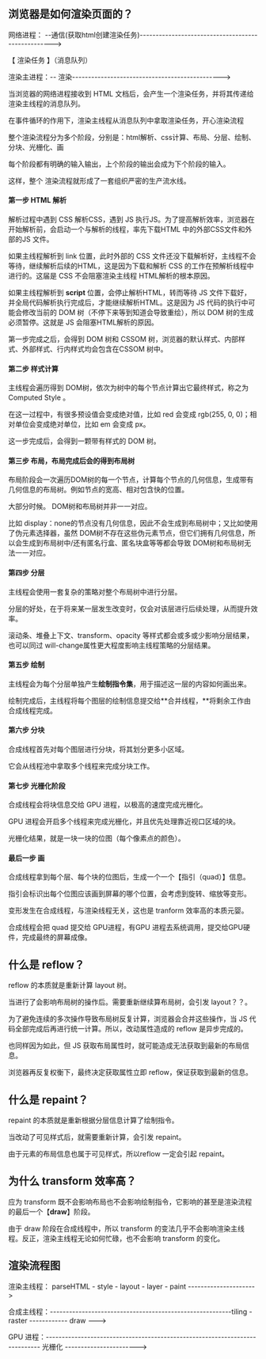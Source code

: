 ## 浏览器是如何渲染页面的？

网络进程：  --通信(获取html创建渲染任务)--------------------------------------------------->

&#x9;				【 渲染任务 】（消息队列）

渲染主进程：-- 渲染----------------------------------------------->

当浏览器的网络进程接收到 HTML 文档后，会产生一个渲染任务，并将其传递给渲染主线程的消息队列。

在事件循环的作用下，渲染主线程从消息队列中拿取渲染任务，开心渲染流程

整个渲染流程分为多个阶段，分别是：html解析、css计算、布局、分层、绘制、分块、光栅化、画

每个阶段都有明确的输入输出，上个阶段的输出会成为下个阶段的输入。

这样，整个 渲染流程就形成了一套组织严密的生产流水线。

#### **第一步 HTML 解析**

解析过程中遇到 CSS 解析CSS，遇到 JS 执行JS。为了提高解析效率，浏览器在开始解析前，会启动一个与解析的线程，率先下载HTML 中的外部CSS文件和外部的JS 文件。

如果主线程解析到 link 位置，此时外部的 CSS 文件还没下载解析好，主线程不会等待，继续解析后续的HTML，这是因为下载和解析 CSS 的工作在预解析线程中进行的。这届是 CSS 不会阻塞渲染主线程 HTML解析的根本原因。

如果主线程解析到 **script** 位置，会停止解析HTML，转而等待 JS 文件下载好，并全局代码解析执行完成后，才能继续解析HTML。这是因为 JS 代码的执行中可能会修改当前的 DOM 树（不停下来等到知道会导致重绘），所以 DOM 树的生成必须暂停。这就是 JS 会阻塞HTML解析的原因。

第一步完成之后，会得到 DOM 树和 CSSOM 树，浏览器的默认样式、内部样式、外部样式、行内样式均会包含在CSSOM 树中。

#### **第二步 样式计算**

主线程会遍历得到 DOM树，依次为树中的每个节点计算出它最终样式，称之为 Computed Style 。

在这一过程中，有很多预设值会变成绝对值，比如 red 会变成 rgb(255, 0, 0)；相对单位会变成绝对单位，比如 em 会变成 px。

这一步完成后，会得到一颗带有样式的 DOM 树。

#### **第三步 布局，布局完成后会的得到布局树**

布局阶段会一次遍历DOM树的每一个节点，计算每个节点的几何信息，生成带有几何信息的布局树。例如节点的宽高、相对包含快的位置。

大部分时候。 DOM树和布局树并非一一对应。

比如 display：none的节点没有几何信息，因此不会生成到布局树中；又比如使用了伪元素选择器，虽然 DOM树不存在这些伪元素节点，但它们拥有几何信息，所以会生成到布局树中/还有匿名行盒、匿名块盒等等都会导致 DOM树和布局树无法一一对应。

#### **第四步 分层**

主线程会使用一套复杂的策略对整个布局树中进行分层。

分层的好处，在于将来某一层发生改变时，仅会对该层进行后续处理，从而提升效率。

滚动条、堆叠上下文、transform、opacity 等样式都会或多或少影响分层结果，也可以同过 will-change属性更大程度影响主线程策略的分层结果。

#### **第五步 绘制**

主线程会为每个分层单独产生**绘制指令集**，用于描述这一层的内容如何画出来。

绘制完成后，主线程将每个图层的绘制信息提交给\*\*合并线程，\*\*将剩余工作由合成线程完成。

#### **第六步 分块**

合成线程首先对每个图层进行分块，将其划分更多小区域。

它会从线程池中拿取多个线程来完成分块工作。

#### **第七步 光栅化阶段**

合成线程会将块信息交给 GPU 进程，以极高的速度完成光栅化。

GPU 进程会开启多个线程来完成光栅化，并且优先处理靠近视口区域的块。

光栅化结果，就是一块一块的位图（每个像素点的颜色）。

#### **最后一步** **画**

合成线程拿到每个层、每个块的位图后，生成一个一个【指引（quad）】信息。

指引会标识出每个位图应该画到屏幕的哪个位置，会考虑到旋转、缩放等变形。

变形发生在合成线程，与渲染线程无关，这也是 tranform 效率高的本质元婴。

合成线程会把 quad 提交给 GPU进程，有GPU 进程去系统调用，提交给GPU硬件，完成最终的屏幕成像。

## **什么是 reflow？**

reflow 的本质就是重新计算 layout 树。

当进行了会影响布局树的操作后。需要重新继续算布局树，会引发 layout？？。

为了避免连续的多次操作导致布局树反复计算，浏览器会合并这些操作，当 JS 代码全部完成后再进行统一计算。所以，改动属性造成的 reflow 是异步完成的。

也同样因为如此，但 JS 获取布局属性时，就可能造成无法获取到最新的布局信息。

浏览器再反复权衡下，最终决定获取属性立即 reflow，保证获取到最新的信息。

## **什么是 repaint？**

repaint 的本质就是重新根据分层信息计算了绘制指令。

当改动了可见样式后，就需要重新计算，会引发 repaint。

由于元素的布局信息也属于可见样式，所以reflow 一定会引起 repaint。

## **为什么 transform 效率高？**

应为 transform 既不会影响布局也不会影响绘制指令，它影响的甚至是渲染流程的最后一个【**draw**】阶段。

由于 draw 阶段在合成线程中，所以 transform 的变法几乎不会影响渲染主线程。反正，渲染主线程无论如何忙碌，也不会影响 transform 的变化。

## **渲染流程图**

渲染主线程： parseHTML - style - layout - layer - paint --------------------->

合成主线程：---------------------------------------------------------tiling - raster ------------ draw --->

GPU 进程：----------------------------------------------------------------------------  光栅化   ----------------------->
